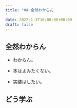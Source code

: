 ```yaml
---
title: "## 全然わからん
"
date: 2022-1-3T10:00:00+08:00
draft: false
---
```

## 全然わからん



* わからん。



* 本はよみたくない。



* 実装はしたい。



## どう学ぶ
